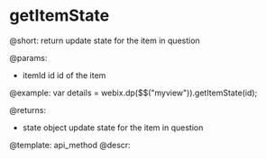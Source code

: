 getItemState
=============


@short: return update state for the item in question
	

@params:
- itemId       id      id of the item


@example:
var details = webix.dp($$("myview")).getItemState(id); 


@returns:
- state		object		update state for the item in question



@template:	api_method
@descr: